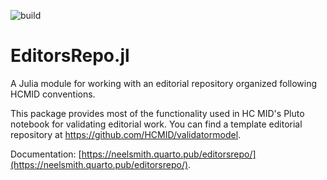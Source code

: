 
![build](https://github.com/HCMID/EditorsRepo.jl/actions/workflows/Documentation.yml/badge.svg)


# EditorsRepo.jl

A Julia module for working with an editorial repository organized following HCMID conventions.

This package provides most of the functionality used in HC MID's Pluto notebook for validating editorial work.  You can find a template editorial repository at <https://github.com/HCMID/validatormodel>.

Documentation: [https://neelsmith.quarto.pub/editorsrepo/](https://neelsmith.quarto.pub/editorsrepo/).

